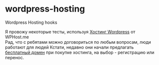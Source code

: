 # wordpress-hosting
Wordpress Hosting hooks

Я провожу некоторые тесты, используя 
<a href="https://wphost.me">Хостинг Wordpress</a> от WPHost.me
<br>Рад, что с ребятами можно договориться по любым вопросам, люди работают для людей
Кстати, недавно они начали предлагать <a href="hhttps://wphost.me/ru/free-domain/">бесплатный домен</a> при покупке хостинга, на выбор - регистрацию или перенос.
